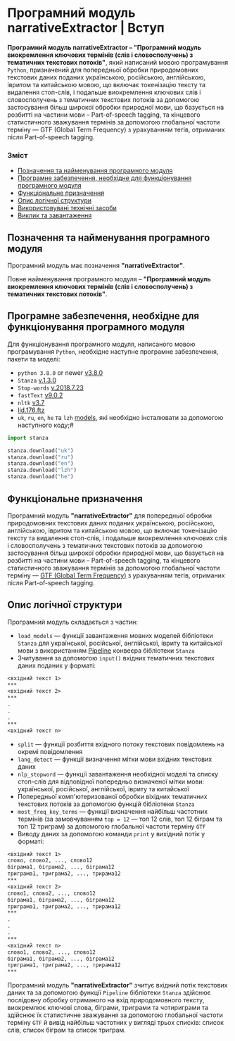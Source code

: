# Програмний модуль narrativeExtractor | Вступ

**Програмний модуль narrativeExtractor – "Програмний модуль виокремлення ключових термінів (слів і словосполучень) з тематичних текстових потоків"**, який написаний мовою програмування `Python`, призначений для попередньої обробки природомовних текстових даних поданих українською, російською, англійською, івритом та китайською мовою, що включає токенізацію тексту та видалення стоп-слів, і подальше виокремлення ключових слів і словосполучень з тематичних текстових потоків за допомогою застосування більш широкої обробки природної мови, що базується на розбитті на частини мови – Part-of-speech tagging, та кінцевого статистичного зважування термінів за допомогою глобальної частоти терміну — GTF (Global Term Frequency) з урахуванням тегів, отриманих після Part-of-speech tagging.


### Зміст
- [Позначення та найменування програмного модуля](#name)
- [Програмне забезпечення, необхідне для функціонування програмного модуля](#software)
- [Функціональне призначення](#function)
- [Опис логічної структури](#structure)
- [Використовувані технічні засоби](#hardware)
- [Виклик та завантаження](#run)

<a name="name"></a>
<h2>Позначення та найменування програмного модуля</h2>

Програмний модуль має позначення **"narrativeExtractor"**.

Повне найменування програмного модуля – **"Програмний модуль виокремлення ключових термінів (слів і словосполучень) з тематичних текстових потоків"**.

<a name="software"></a>
<h2>Програмне забезпечення, необхідне для функціонування програмного модуля</h2>

Для функціонування програмного модуля, написаного мовою програмування `Python`, необхідне наступне програмне забезпечення, пакети та моделі:

- `python 3.8.0` or newer [v3.8.0](https://www.python.org/downloads/release/python-380/)
- `Stanza` [v.1.3.0](https://pypi.org/project/stanza/1.3.0/)
- `Stop-words` [v.2018.7.23](https://pypi.org/project/stop-words/2018.7.23/)
- `fastText` [v9.0.2](fhttps://github.com/facebookresearch/fastText)
- `nltk` [v3.7](https://pypi.org/project/nltk/3.7/)
- [lid.176.ftz](https://dl.fbaipublicfiles.com/fasttext/supervised-models/lid.176.ftz)
- `uk`, `ru`, `en`, `he` та `lzh` [models](https://stanfordnlp.github.io/stanza/available_models.html), які необхідно інсталювати за допомогою наступного коду;#
```python
import stanza

stanza.download("uk")
stanza.download("ru")
stanza.download("en")
stanza.download("lzh")
stanza.download("he")
```

<a name="function"></a>
<h2>Функціональне призначення</h2>

Програмний модуль **"narrativeExtractor"** для попередньої обробки природомовних текстових даних поданих українською, російською, англійською, івритом та китайською мовою, що включає токенізацію тексту та видалення стоп-слів, і подальше виокремлення ключових слів і словосполучень з тематичних текстових потоків за допомогою застосування більш широкої обробки природної мови, що базується на розбитті на частини мови – Part-of-speech tagging, та кінцевого статистичного зважування термінів за допомогою глобальної частоти терміну — [GTF (Global Term Frequency)](http://odmytrenko.tilda.ws/2018paper6) з урахуванням тегів, отриманих після Part-of-speech tagging.

<a name="structure"></a>
<h2>Опис логічної структури</h2>

Програмний модуль складається з частин:
- `load_models` — функції завантаження мовних моделей бібліотеки `Stanza` для української, російської, англійської, івриту та китайської мови з використанням [Pipeline](https://stanfordnlp.github.io/stanza/pipeline.html) конвеєра бібліотеки `Stanza`
- Зчитування за допомогою `input()` вхідних тематичних текстових даних поданих у форматі:
```txt
<вхідний текст 1>
***
<вхідний текст 2>
***
.
.
.
***
<вхідний текст n>
```
- `split` — функції розбиття вхідного потоку текстових повідомлень на окремі повідомлення
- `lang_detect` — функції визначення мітки мови вхідних текстових даних
- `nlp_stopword` — функції завантаження необхідної моделі та списку стоп-слів для відповідної попередньо визначеної мітки мови: української, російської, англійської, івриту та китайської
- Попередньої комп'ютеризованої обробки віхідних тематичних текстових потоків за допомогою функцій бібліотеки `Stanza`
- `most_freq_key_terms` — функції визначення найбільш частотних термінів (за замовчуванням `top = 12` — топ 12 слів, топ 12 біграм та топ 12 триграм) за допомогою глобальної частоти терміну `GTF`
- Виводу даних за допомогою команди `print` у вихідний потік у форматі: 
```txt
<вхідний текст 1>
слово, слово2, ..., слово12
біграма1, біграма2, ..., біграма12
триграма1, триграма2, ..., трирама12
***
<вхідний текст 2>
слово1, слово2, ..., слово12
біграма1, біграма2, ..., біграма12
триграма1, триграма2, ..., трирама12
***
.
.
.
***
<вхідний текст n>
слово1, слово2, ..., слово12
біграма1, біграма2, ..., біграма12
триграма1, триграма2, ..., трирама12
***
```


Програмний модуль **"narrativeExtractor"** зчитує вхідний потік текстових даних та за допомогою функції `Pipeline` бібліотеки `Stanza` здійснює послідовну обробку отриманого на вхід природомовного тексту, виокремлює ключові слова, біграми, триграми та чотириграми та здійснює їх статистичне зважування за допомогою глобальної частоти терміну `GTF` й вивід найбільш частотних у вигляді трьох списків: список слів, список біграм та список триграм.
